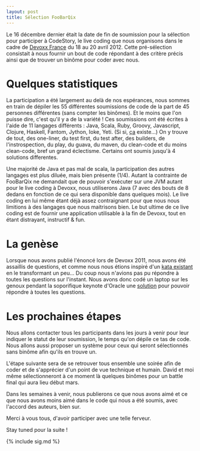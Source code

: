```yaml
---
layout: post
title: Sélection FooBarQix
---
```


Le 16 décembre dernier était la date de fin de soumission pour la sélection pour participer à CodeStory, le live coding que nous organisons dans le cadre de [Devoxx France](http://devoxx.com/display/FR12) du 18 au 20 avril 2012.
Cette pré-sélection consistait à nous fournir un bout de code répondant à des critère précis ainsi que de trouver un binôme pour coder avec nous.

Quelques statistiques
=========================

La participation a été largement au delà de nos espérances, nous sommes en train de dépiler les 55 différentes soumissions de code de la part de 45 personnes différentes (sans compter les binômes). Et le moins que l'on puisse dire, c'est qu'il y a de la variété ! Ces soumissions ont été écrites à l'aide de 11 langages différents : Java, Scala, Ruby, Groovy, Javascript, Clojure, Haskell, Fantom, Jython, Ioke, Yeti. (Si si, [ça](http://mth.github.com/yeti/) existe...) On y trouve de tout, des one-liner, du test first, du test after, des builders, de l'instrospection, du play, du guava, du maven, du clean-code et du moins clean-code, bref un grand éclectisme. Certains ont soumis jusqu'à 4 solutions differentes.

Une majorité de Java et pas mal de scala, la participation des autres langages est plus diluée, mais bien présente (1/4). Autant la contrainte de FooBarQix ne demandait que de pouvoir s'exécuter sur une JVM autant pour le live coding à Devoxx, nous utiliserons Java (7 avec des bouts de 8 dedans en fonction de ce qui sera disponible dans quelques mois). Le live coding en lui même étant déjà assez contraignant pour que nous nous limitions à des langages que nous maitrisons bien. Le but ultime de ce live coding est de fournir une application utilisable à la fin de Devoxx, tout en étant distrayant, instructif & fun.

<script type="text/javascript" src="//ajax.googleapis.com/ajax/static/modules/gviz/1.0/chart.js"> {"dataSourceUrl":"//docs.google.com/a/morlhon.net/spreadsheet/tq?key=0Alr12p0nBBordEhMdnFiaVN6YWZZTVR6ZXFfUjhRUGc&transpose=0&headers=0&range=A5%3AB7&gid=1&pub=1","options":{"vAxes":[{"viewWindowMode":"pretty","viewWindow":{}},{"viewWindowMode":"pretty","viewWindow":{}}],"title":"Langages","backgroundColor":"#FFFFFF","legend":"right","colors":["#38761d","#f1c232","#cc0000","#3d85c6","#990099","#0099C6","#DD4477","#66AA00","#B82E2E","#316395","#994499","#22AA99","#AAAA11","#6633CC","#E67300","#8B0707","#651067","#329262","#5574A6","#3B3EAC","#B77322","#16D620","#B91383","#F4359E","#9C5935","#A9C413","#2A778D","#668D1C","#BEA413","#0C5922","#743411"],"is3D":true,"hasLabelsColumn":true,"hAxis":{"maxAlternations":1},"width":565,"height":376},"state":{},"view":"{\"columns\":[0,1]}","chartType":"PieChart","chartName":"Graphique 1"} </script>


La genèse
=========================

Lorsque nous avons publié l'énoncé lors de Devoxx 2011, nous avons été assaillis de questions, et comme nous nous étions inspiré d'un [kata existant](https://github.com/jeanlaurent/fizzbuzz-kata) en le transformant un peu... Du coup nous n'avions pas pu répondre à toutes les questions sur l'instant. Nous avons donc codé un laptop sur les genoux pendant la soporifique keynote d'Oracle une [solution](https://github.com/jeanlaurent/FooBarQix) pour pouvoir répondre à toutes les questions.

Les prochaines étapes
=========================

Nous allons contacter tous les participants dans les jours à venir pour leur indiquer le statut de leur soumission, le temps qu'on dépile ce tas de code. Nous allons aussi proposer un système pour ceux qui seront sélectionnés sans binôme afin qu'ils en trouve un. 

L'étape suivante sera de se retrouver tous ensemble une soirée afin de coder et de s'apprécier d'un point de vue technique et humain. David et moi même sélectionneront à ce moment là quelques binômes pour un battle final qui aura lieu début mars.

Dans les semaines à venir, nous publierons ce que nous avons aimé et ce que nous avons moins aimé dans le code qui nous a été soumis, avec l'accord des auteurs, bien sur.

Merci à vous tous, d'avoir participer avec une telle ferveur.

Stay tuned pour la suite !

{% include sig.md %}
